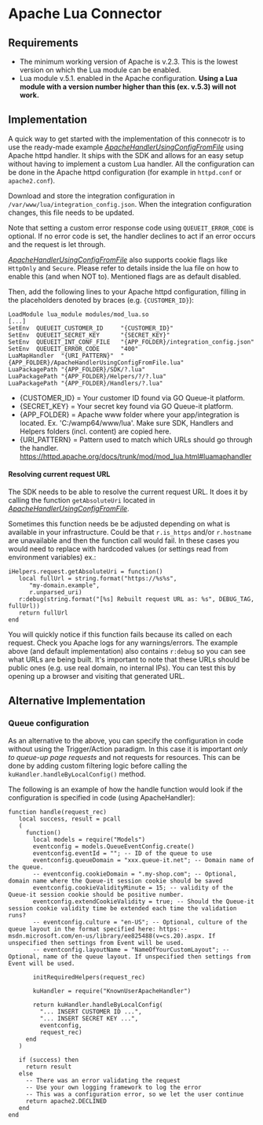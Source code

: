 # Apache Lua Connector


## Requirements
- The minimum working version of Apache is v.2.3. This is the lowest version on which the Lua module can be enabled.
- Lua module v.5.1. enabled in the Apache configuration. **Using a Lua module with a version number higher than this (ex. v.5.3) will not work.**


## Implementation

A quick way to get started with the implementation of this connecotr is to use the ready-made example *[ApacheHandlerUsingConfigFromFile](ApacheHandlerUsingConfigFromFile.lua)* using Apache httpd handler. It ships with the SDK and allows for an easy setup without having to implement a custom Lua handler. All the configuration can be done in the Apache httpd configuration (for example in `httpd.conf` or `apache2.conf`).

Download and store the integration configuration in `/var/www/lua/integration_config.json`. When the integration configuration changes, this file needs to be updated.

Note that setting a custom error response code using `QUEUEIT_ERROR_CODE` is optional.
If no error code is set, the handler declines to act if an error occurs and the request is let through.

*[ApacheHandlerUsingConfigFromFile](ApacheHandlerUsingConfigFromFile.lua)* also supports cookie flags like `HttpOnly` and `Secure`. 
Please refer to details inside the lua file on how to enable this (and when NOT to). Mentioned flags are as default disabled.

Then, add the following lines to your Apache httpd configuration, filling in the placeholders denoted by braces (e.g. `{CUSTOMER_ID}`):

```apache2
LoadModule lua_module modules/mod_lua.so
[...]
SetEnv  QUEUEIT_CUSTOMER_ID     "{CUSTOMER_ID}"
SetEnv  QUEUEIT_SECRET_KEY      "{SECRET_KEY}"
SetEnv  QUEUEIT_INT_CONF_FILE   "{APP_FOLDER}/integration_config.json"
SetEnv  QUEUEIT_ERROR_CODE      "400"
LuaMapHandler  "{URI_PATTERN}"  "{APP_FOLDER}/ApacheHandlerUsingConfigFromFile.lua"
LuaPackagePath "{APP_FOLDER}/SDK/?.lua"
LuaPackagePath "{APP_FOLDER}/Helpers/?/?.lua"
LuaPackagePath "{APP_FOLDER}/Handlers/?.lua"
```

- {CUSTOMER_ID} = Your customer ID found via GO Queue-it platform.
- {SECRET_KEY} = Your secret key found via GO Queue-it platform.
- {APP_FOLDER} = Apache www folder where your app/integration is located. Ex. 'C:/wamp64/www/lua'. Make sure SDK, Handlers and Helpers folders (incl. content) are copied here. 
- {URI_PATTERN} = Pattern used to match which URLs should go through the handler. https://httpd.apache.org/docs/trunk/mod/mod_lua.html#luamaphandler

#### Resolving current request URL
The SDK needs to be able to resolve the current request URL. It does it by calling the function `getAbsoluteUri` located in *[ApacheHandlerUsingConfigFromFile](ApacheHandlerUsingConfigFromFile.lua)*.

Sometimes this function needs be be adjusted depending on what is available in your infrastructure. Could be that `r.is_https` and/or `r.hostname` are unavailable and then the function call would fail. In these cases you would need to replace with hardcoded values (or settings read from environment variables) ex.:

```
iHelpers.request.getAbsoluteUri = function()   
   local fullUrl = string.format("https://%s%s",
      "my-domain.example",
      r.unparsed_uri)   
   r:debug(string.format("[%s] Rebuilt request URL as: %s", DEBUG_TAG, fullUrl)) 
   return fullUrl
end
```
You will quickly notice if this function fails because its called on each request. Check you Apache logs for any warnings/errors.
The example above (and default implementation) also contains `r:debug` so you can see what URLs are being built. It's important to note that these URLs should be public ones (e.g. use real domain, no internal IPs). You can test this by opening up a browser and visiting that generated URL.


## Alternative Implementation

### Queue configuration
As an alternative to the above, you can specify the configuration in code without using the Trigger/Action paradigm. 
In this case it is important *only to queue-up page requests* and not requests for resources. 
This can be done by adding custom filtering logic before calling the `kuHandler.handleByLocalConfig()` method. 

The following is an example of how the handle function would look if the configuration is specified in code (using ApacheHandler):

```
function handle(request_rec)
   local success, result = pcall
   (
     function()
       local models = require("Models")
       eventconfig = models.QueueEventConfig.create()
       eventconfig.eventId = ""; -- ID of the queue to use
       eventconfig.queueDomain = "xxx.queue-it.net"; -- Domain name of the queue.
       -- eventconfig.cookieDomain = ".my-shop.com"; -- Optional, domain name where the Queue-it session cookie should be saved
       eventconfig.cookieValidityMinute = 15; -- validity of the Queue-it session cookie should be positive number.
       eventconfig.extendCookieValidity = true; -- Should the Queue-it session cookie validity time be extended each time the validation runs?
       -- eventconfig.culture = "en-US"; -- Optional, culture of the queue layout in the format specified here: https:-- msdn.microsoft.com/en-us/library/ee825488(v=cs.20).aspx. If unspecified then settings from Event will be used.
       -- eventconfig.layoutName = "NameOfYourCustomLayout"; -- Optional, name of the queue layout. If unspecified then settings from Event will be used.

       initRequiredHelpers(request_rec)

       kuHandler = require("KnownUserApacheHandler")
	
       return kuHandler.handleByLocalConfig(
         "... INSERT CUSTOMER ID ...", 
         "... INSERT SECRET KEY ...", 
         eventconfig, 
         request_rec)
     end
   )
   
   if (success) then
     return result
   else
     -- There was an error validating the request
     -- Use your own logging framework to log the error
     -- This was a configuration error, so we let the user continue
     return apache2.DECLINED
   end
end
```
